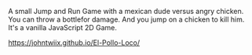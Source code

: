 A small Jump and Run Game with a mexican dude versus angry chicken. 
You can throw a bottlefor damage. And you jump on a chicken to kill him. It's a vanilla JavaScript 2D Game.

https://johntwiix.github.io/El-Pollo-Loco/
